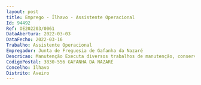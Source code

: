 ```yaml
--- 
layout: post
title: Emprego - Ílhavo - Assistente Operacional
Id: 94492
Ref: OE202203/0061
DataAbertura: 2022-03-03
DataFecho: 2022-03-16
Trabalho: Assistente Operacional
Empregador: Junta de Freguesia de Gafanha da Nazaré
Descricao: Manutenção Executa diversos trabalhos de manutenção, conservação de espaços, edifícios e outras pequenas instalações e equipamentos de uso diário e corrente, informando o superior hierárquico de qualquer anomalia.
CodigoPostal: 3830-556 GAFANHA DA NAZARÉ
Concelho: Ílhavo
Distrito: Aveiro
--- 
```

